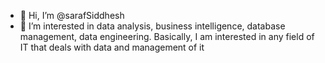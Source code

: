- 👋 Hi, I’m @sarafSiddhesh
- 👀 I’m interested in data analysis, business intelligence, database management, data engineering. Basically, I am interested in any field of IT that deals with data and management of it

<!---
sarafSiddhesh/sarafSiddhesh is a ✨ special ✨ repository because its `README.md` (this file) appears on your GitHub profile.
You can click the Preview link to take a look at your changes.
--->
